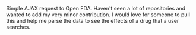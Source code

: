 Simple AJAX request to Open FDA. Haven't seen a lot of repositories and wanted to add my very minor contribution. I would love for someone to pull this and help me parse the data to see the effects of a drug that a user searches. 
